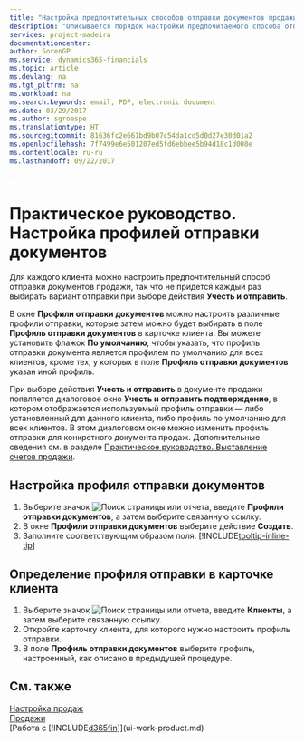 ```yaml
---
title: "Настройка предпочтительных способов отправки документов продажи | Документы Майкрософт"
description: "Описывается порядок настройки предпочитаемого способа отправки документов продажи, например электронная почта, PDF, электронные документы и т. д."
services: project-madeira
documentationcenter: 
author: SorenGP
ms.service: dynamics365-financials
ms.topic: article
ms.devlang: na
ms.tgt_pltfrm: na
ms.workload: na
ms.search.keywords: email, PDF, electronic document
ms.date: 03/29/2017
ms.author: sgroespe
ms.translationtype: HT
ms.sourcegitcommit: 81636fc2e661bd9b07c54da1cd5d0d27e30d01a2
ms.openlocfilehash: 7f7499e6e501207ed5fd6ebbee5b94d18c1d008e
ms.contentlocale: ru-ru
ms.lasthandoff: 09/22/2017

---
```

# <a name="how-to-set-up-document-sending-profiles"></a>Практическое руководство. Настройка профилей отправки документов
Для каждого клиента можно настроить предпочтительный способ отправки документов продажи, так что не придется каждый раз выбирать вариант отправки при выборе действия **Учесть и отправить**.

В окне **Профили отправки документов** можно настроить различные профили отправки, которые затем можно будет выбирать в поле **Профиль отправки документов** в карточке клиента. Вы можете установить флажок **По умолчанию**, чтобы указать, что профиль отправки документа является профилем по умолчанию для всех клиентов, кроме тех, у которых в поле **Профиль отправки документов** указан иной профиль.

При выборе действия **Учесть и отправить** в документе продажи появляется диалоговое окно **Учесть и отправить подтверждение**, в котором отображается используемый профиль отправки — либо установленный для данного клиента, либо профиль по умолчанию для всех клиентов. В этом диалоговом окне можно изменить профиль отправки для конкретного документа продаж. Дополнительные сведения см. в разделе [Практическое руководство. Выставление счетов продажи](sales-how-invoice-sales.md).

## <a name="to-set-up-a-document-sending-profile"></a>Настройка профиля отправки документов
1. Выберите значок ![Поиск страницы или отчета](media/ui-search/search_small.png "Значок поиска страницы или отчета"), введите **Профили отправки документов**, а затем выберите связанную ссылку.
2. В окне **Профили отправки документов** выберите действие **Создать**.
3. Заполните соответствующим образом поля. [!INCLUDE[tooltip-inline-tip](includes/tooltip-inline-tip_md.md)]

## <a name="to-specify-a-sending-profile-on-a-customer-card"></a>Определение профиля отправки в карточке клиента
1. Выберите значок ![Поиск страницы или отчета](media/ui-search/search_small.png "Значок поиска страницы или отчета"), введите **Клиенты**, а затем выберите связанную ссылку.
2. Откройте карточку клиента, для которого нужно настроить профиль отправки.
3. В поле **Профиль отправки документов** выберите профиль, настроенный, как описано в предыдущей процедуре.

## <a name="see-also"></a>См. также
[Настройка продаж](sales-setup-sales.md)  
[Продажи](sales-manage-sales.md)  
[Работа с [!INCLUDE[d365fin](includes/d365fin_md.md)]](ui-work-product.md)

